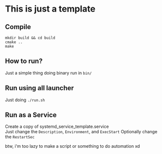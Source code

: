 # This is just a template 

## Compile 
```
mkdir build && cd build 
cmake .. 
make 
```

## How to run? 
Just a simple thing doing binary run in `bin/`

## Run using all launcher 
Just doing `./run.sh`

## Run as a Service 
Create a copy of systemd_service_template.service   
Just change the `Description`, `Environment`, and `ExecStart` 
Optionally change the `RestartSec`  

btw, i'm too lazy to make a script or something to do automation xd
